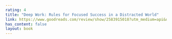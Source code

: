 ```yaml
---
rating: 4
title: "Deep Work: Rules for Focused Success in a Distracted World"
link: https://www.goodreads.com/review/show/2583915018?utm_medium=api&utm_source=rss
has_content: false
layout: book
---
```

